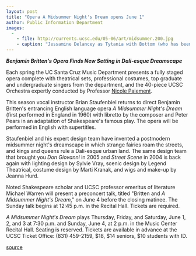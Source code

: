 ```yaml
---
layout: post
title: "Opera A Midsummer Night's Dream opens June 1"
author: Public Information Department
images:
  -
    - file: http://currents.ucsc.edu/05-06/art/midsummer.200.jpg
    - caption: "Jessamine Delancey as Tytania with Bottom (who has been transformed into an ass) played by Jesse Avshalomov and Aleksey Bogdanov. Photo: Steve DiBartolomeo"
---
```


_**Benjamin Britten's Opera Finds New Setting in Dali-esque Dreamscape**_

Each spring the UC Santa Cruz Music Department presents a fully staged opera complete with theatrical sets, professional costumes, top graduate and undergraduate singers from the department, and the 40-piece UCSC Orchestra expertly conducted by Professor [Nicole Paiement][1].

This season vocal instructor Brian Staufenbiel returns to direct Benjamin Britten's entrancing English language opera _A Midsummer Night's Dream_ (first performed in England in 1960) with libretto by the composer and Peter Pears in an adaptation of Shakespeare's famous play. The opera will be performed in English with supertitles.

Staufenbiel and his expert design team have invented a postmodern midsummer night's dreamscape in which strange fairies roam the streets, and kings and queens rule a Dali-esque urban land. The same design team that brought you _Don Giovanni_ in 2005 and _Street Scene_ in 2004 is back again with lighting design by Sylvie Vray, scenic design by Legend Theatrical, costume design by Marti Kranak, and wigs and make-up by Jeanna Hurd.

Noted Shakespeare scholar and UCSC professor emeritus of literature Michael Warren will present a preconcert talk, titled "Britten and _A Midsummer Night's Dream_," on June 4 before the closing matinee. The Sunday talk begins at 12:45 p.m. in the Recital Hall. Tickets are required.

_A Midsummer Night's Dream_ plays Thursday, Friday, and Saturday, June 1, 2, and 3 at 7:30 p.m. and Sunday, June 4, at 2 p.m. in the Music Center Recital Hall. Seating is reserved. Tickets are available in advance at the UCSC Ticket Office: (831) 459-2159, $18, $14 seniors, $10 students with ID.

[1]: http://www.nicolepaiement.com/

[source](http://www1.ucsc.edu/currents/05-06/05-29/brief-dream.asp "Permalink to brief-dream")
